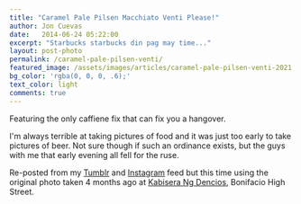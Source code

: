 ```yaml
---
title: "Caramel Pale Pilsen Macchiato Venti Please!"
author: Jon Cuevas
date:   2014-06-24 05:22:00
excerpt: "Starbucks starbucks din pag may time..."
layout: post-photo
permalink: /caramel-pale-pilsen-venti/
featured_image: /assets/images/articles/caramel-pale-pilsen-venti-2021.jpg
bg_color: 'rgba(0, 0, 0, .6);'
text_color: light
comments: true
---
```

<p class="lead">Featuring the only caffiene fix that can fix you a hangover.</p>

I'm always terrible at taking pictures of food and it was just too early to take pictures of beer. Not sure though if such an ordinance exists, but the guys with me that early evening all fell for the ruse.

Re-posted from my [Tumblr][1] and [Instagram][2] feed but this time using the original photo taken 4 months ago at [Kabisera Ng Dencios][3], Bonifacio High Street. 

[1]: http://archondigital.tumblr.com/post/77796559228/starbucks-starbucks-din-pag-may-time-at
[2]: http://instagram.com/p/k1i6D8mq4E
[3]: https://foursquare.com/v/kabisera-ng-dencios/4b866c17f964a520778931e3
